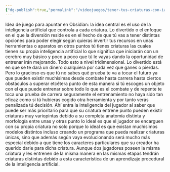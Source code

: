```yaml
---
{"dg-publish":true,"permalink":"/videojuegos/tener-tus-criaturas-con-ia-y-que-compitan/"}
---
```



Idea de juego para apuntar en Obsidian: la idea central es el uso de la inteligencia artificial que controla a cada criatura. Lo divertido o el enfoque en el que la diversión reside es en el hecho de que tú vas a tener distintas opciones para poder elegir según quieras invertir tus recursos en unas herramientas o aparatos en otros puntos tú tienes criaturas las cuales tienen su propia inteligencia artificial lo que significa que iniciarán con un cerebro muy básico y poco a poco que tú le vayas dando la oportunidad de entrenar irán mejorando. Todo esto a nivel tridimensional. Lo divertido está en que se te dará un dinero cualquiera por cada vez que ganes o pierdas. Pero lo gracioso es que tú no sabes qué prueba te va a tocar el futuro ya que pueden existir muchísimas desde combate hasta carrera hasta ciertos obstáculos a superar etcétera punto de esta manera si tú escoges un objeto con el que puede entrenar sobre todo lo que es el combate y de repente te toca una prueba de carrera seguramente el entrenamiento no haya sido tan eficaz como si tú hubieras cogido otra herramienta y por tanto verás penalizada tú decisión. Ahí entra la inteligencia del jugador al saber que puede ser más prioritario para que su criatura entrene punto pueden existir criaturas muy variopintas debido a su completa anatomía distinta y morfología entre unas y otras punto lo ideal es que el jugador se encarguen con su propia criatura no solo porque lo ideal es que existan muchísimos modelos distintos incluso creando un programa que pueda realizar criaturas únicas, sino que además según vaya evolucionando será mucho más especial debido a que tiene los caracteres particulares que su creador ha querido darle para dicha criatura. Aunque dos jugadores poseen la misma criatura y les entrenen de la misma manera en las mismas etapas tendrán criaturas distintas debido a esta característica de un aprendizaje procedural de la inteligencia artificial.